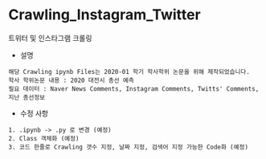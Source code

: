 # Crawling_Instagram_Twitter
트위터 및 인스타그램 크롤링

- 설명
```
해당 Crawling ipynb Files는 2020-01 학기 학사학위 논문을 위해 제작되었습니다.
학사 학위논문 내용 : 2020 대전시 총선 예측
필요 데이터 : Naver News Comments, Instagram Comments, Twitts' Comments, 지난 총선정보
```

- 수정 사항
```
1. .ipynb -> .py 로 변경 (예정)
2. Class 객체화 (예정)
3. 코드 한줄로 Crawling 갯수 지정, 날짜 지정, 검색어 지정 가능한 Code화 (예정)
```
